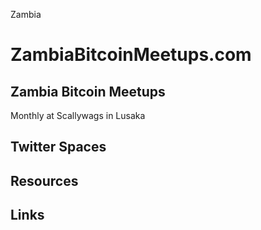 Zambia

# ZambiaBitcoinMeetups.com

## Zambia Bitcoin Meetups
Monthly at Scallywags in Lusaka

## Twitter Spaces

## Resources

## Links
